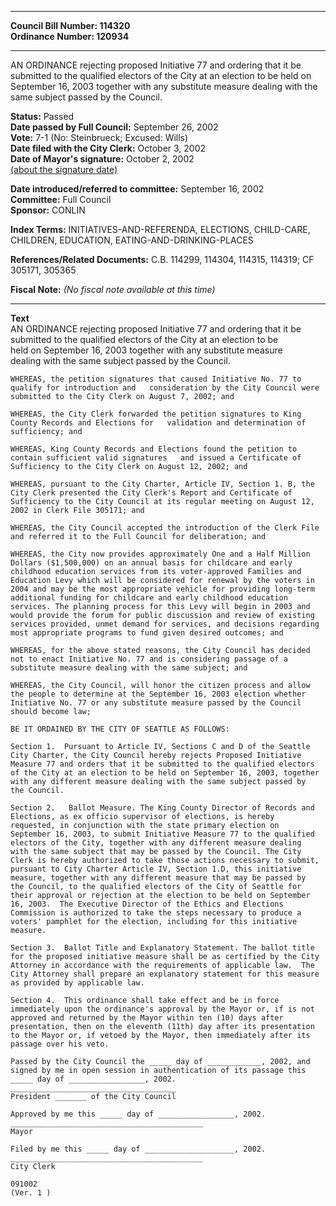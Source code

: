 * * * * *  
  
**Council Bill Number: [](#h0)[](#h2)114320**   
**Ordinance Number: 120934**  
  
* * * * *  
  
AN ORDINANCE rejecting proposed Initiative 77 and ordering that it be submitted to the qualified electors of the City at an election to be held on September 16, 2003 together with any substitute measure dealing with the same subject passed by the Council.  
  
**Status:** Passed   
**Date passed by Full Council:** September 26, 2002   
**Vote:** 7-1 (No: Steinbrueck; Excused: Wills)   
**Date filed with the City Clerk:** October 3, 2002   
**Date of Mayor's signature:** October 2, 2002   
[(about the signature date)](/~public/approvaldate.htm)   
  
  
**Date introduced/referred to committee:** September 16, 2002   
**Committee:** Full Council   
**Sponsor:** CONLIN   
  
**Index Terms:** INITIATIVES-AND-REFERENDA, ELECTIONS, CHILD-CARE, CHILDREN, EDUCATION, EATING-AND-DRINKING-PLACES  
  
**References/Related Documents:** C.B. 114299, 114304, 114315, 114319; CF 305171, 305365  
  
**Fiscal Note:** *(No fiscal note available at this time)*  
  
* * * * *  
  
**Text**  
    AN ORDINANCE rejecting proposed Initiative 77 and ordering that it be  
    submitted to the qualified electors of the City at an election to be  
    held on September 16, 2003 together with any substitute measure  
    dealing with the same subject passed by the Council.  
  
    WHEREAS, the petition signatures that caused Initiative No. 77 to  
    qualify for introduction and   consideration by the City Council were  
    submitted to the City Clerk on August 7, 2002; and  
  
    WHEREAS, the City Clerk forwarded the petition signatures to King  
    County Records and Elections for   validation and determination of  
    sufficiency; and  
  
    WHEREAS, King County Records and Elections found the petition to  
    contain sufficient valid signatures   and issued a Certificate of  
    Sufficiency to the City Clerk on August 12, 2002; and  
  
    WHEREAS, pursuant to the City Charter, Article IV, Section 1. B, the  
    City Clerk presented the City Clerk's Report and Certificate of  
    Sufficiency to the City Council at its regular meeting on August 12,  
    2002 in Clerk File 305171; and  
  
    WHEREAS, the City Council accepted the introduction of the Clerk File  
    and referred it to the Full Council for deliberation; and  
  
    WHEREAS, the City now provides approximately One and a Half Million  
    Dollars ($1,500,000) on an annual basis for childcare and early  
    childhood education services from its voter-approved Families and  
    Education Levy which will be considered for renewal by the voters in  
    2004 and may be the most appropriate vehicle for providing long-term  
    additional funding for childcare and early childhood education  
    services. The planning process for this Levy will begin in 2003 and  
    would provide the forum for public discussion and review of existing  
    services provided, unmet demand for services, and decisions regarding  
    most appropriate programs to fund given desired outcomes; and  
  
    WHEREAS, for the above stated reasons, the City Council has decided  
    not to enact Initiative No. 77 and is considering passage of a  
    substitute measure dealing with the same subject; and  
  
    WHEREAS, the City Council, will honor the citizen process and allow  
    the people to determine at the September 16, 2003 election whether  
    Initiative No. 77 or any substitute measure passed by the Council  
    should become law;  
  
    BE IT ORDAINED BY THE CITY OF SEATTLE AS FOLLOWS:  
  
    Section 1.  Pursuant to Article IV, Sections C and D of the Seattle  
    City Charter, the City Council hereby rejects Proposed Initiative  
    Measure 77 and orders that it be submitted to the qualified electors  
    of the City at an election to be held on September 16, 2003, together  
    with any different measure dealing with the same subject passed by  
    the Council.  
  
    Section 2.   Ballot Measure. The King County Director of Records and  
    Elections, as ex officio supervisor of elections, is hereby  
    requested, in conjunction with the state primary election on  
    September 16, 2003, to submit Initiative Measure 77 to the qualified  
    electors of the City, together with any different measure dealing  
    with the same subject that may be passed by the Council. The City  
    Clerk is hereby authorized to take those actions necessary to submit,  
    pursuant to City Charter Article IV, Section 1.D, this initiative  
    measure, together with any different measure that may be passed by  
    the Council, to the qualified electors of the City of Seattle for  
    their approval or rejection at the election to be held on September  
    16, 2003.  The Executive Director of the Ethics and Elections  
    Commission is authorized to take the steps necessary to produce a  
    voters' pamphlet for the election, including for this initiative  
    measure.  
  
    Section 3.  Ballot Title and Explanatory Statement. The ballot title  
    for the proposed initiative measure shall be as certified by the City  
    Attorney in accordance with the requirements of applicable law.  The  
    City Attorney shall prepare an explanatory statement for this measure  
    as provided by applicable law.  
  
    Section 4.  This ordinance shall take effect and be in force  
    immediately upon the ordinance's approval by the Mayor or, if is not  
    approved and returned by the Mayor within ten (10) days after  
    presentation, then on the eleventh (11th) day after its presentation  
    to the Mayor or, if vetoed by the Mayor, then immediately after its  
    passage over his veto.  
  
    Passed by the City Council the _____ day of ____________, 2002, and  
    signed by me in open session in authentication of its passage this  
    _____ day of _________________, 2002.  
    _____________________________________  
    President _______ of the City Council  
  
    Approved by me this _____ day of _________________, 2002.  
    ___________________________________________  
    Mayor  
  
    Filed by me this _____ day of ____________________, 2002.  
    ___________________________________________  
    City Clerk  
  
    091002  
    (Ver. 1 )  
